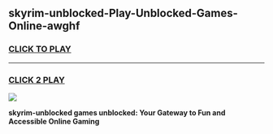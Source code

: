 
## skyrim-unblocked-Play-Unblocked-Games-Online-awghf
<h3>
<a href="https://premium76.site?title=skyrim-unblocked&ref=25A">CLICK TO PLAY</a></h3>
<hr>

<h3>
<a href="https://premium76.site?title=skyrim-unblocked&ref=25A">CLICK 2 PLAY</a>
  
</h3>

<a href="https://premium76.site?title=skyrim-unblocked&ref=25A"><img src="https://clearcache.store/games.png"></a>


**skyrim-unblocked games unblocked: Your Gateway to Fun and Accessible Online Gaming**
